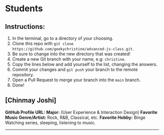 # Students

## Instructions:

1. In the terminal, go to a directory of your choosing.
2. Clone this repo with `git clone https://github.com/geekychristine/advanced-js-class.git`.
3. Be sure to change into the new directory that was created!
4. Create a new Git branch with your name, e.g: `christine`.
5. Copy the lines below and add yourself to the list, changing the answers.
6. Commit your changes and `git push` your branch to the remote repository.
7. Open a Pull Request to merge your branch into the `main` branch.
8. Done!

## [Chinmay Joshi]

**GitHub Profile URL:**
**Major:** (User Experience & Interaction Design)
**Favorite Music Genre/Artist:** Rock, R&B, Classical, etc.
**Favorite Hobby:** Binge Watching series, sleeping, listening to music.

---
